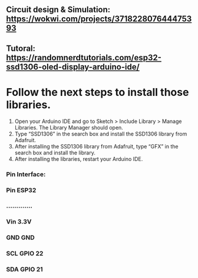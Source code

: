 ## Circuit design & Simulation: https://wokwi.com/projects/371822807644475393
## Tutoral: https://randomnerdtutorials.com/esp32-ssd1306-oled-display-arduino-ide/

# Follow the next steps to install those libraries.
1. Open your Arduino IDE and go to Sketch > Include Library > Manage Libraries. The Library Manager should open.
2. Type “SSD1306” in the search box and install the SSD1306 library from Adafruit.
3. After installing the SSD1306 library from Adafruit, type “GFX” in the search box and install the library.
4. After installing the libraries, restart your Arduino IDE.

### Pin Interface:
### Pin	    ESP32
### .............
### Vin	    3.3V
### GND	    GND
### SCL	    GPIO 22
### SDA	    GPIO 21
